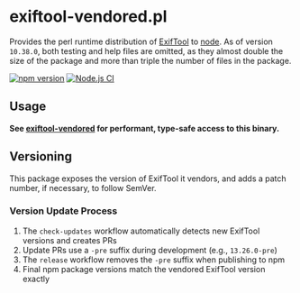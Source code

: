 # exiftool-vendored.pl

Provides the perl runtime distribution of [ExifTool](https://exiftool.org/) to
[node](https://nodejs.org/en/). As of version `10.38.0`, both testing and help
files are omitted, as they almost double the size of the package and more than
triple the number of files in the package.

[![npm version](https://img.shields.io/npm/v/exiftool-vendored.pl.svg)](https://www.npmjs.com/package/exiftool-vendored.pl)
[![Node.js CI](https://github.com/photostructure/exiftool-vendored.pl/actions/workflows/node.js.yml/badge.svg)](https://github.com/photostructure/exiftool-vendored.pl/actions/workflows/node.js.yml)

## Usage

**See [exiftool-vendored](https://github.com/photostructure/exiftool-vendored.js) for
performant, type-safe access to this binary.**

## Versioning

This package exposes the version of ExifTool it vendors, and adds a patch
number, if necessary, to follow SemVer.

### Version Update Process

1. The `check-updates` workflow automatically detects new ExifTool versions and creates PRs
2. Update PRs use a `-pre` suffix during development (e.g., `13.26.0-pre`)
3. The `release` workflow removes the `-pre` suffix when publishing to npm
4. Final npm package versions match the vendored ExifTool version exactly